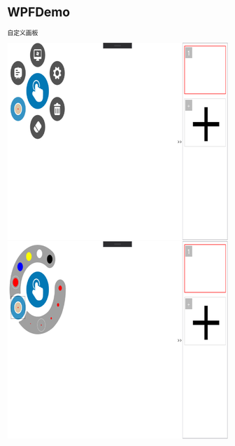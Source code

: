 # WPFDemo
自定义画板
<div>
<img src="https://raw.githubusercontent.com/fgh345/WPFDemo/master/img1.png" width="800px" height="450px"/>
</div>
<div>
<img src="https://raw.githubusercontent.com/fgh345/WPFDemo/master/img2.png" width="800px" height="450px"/>
</div>

